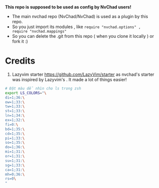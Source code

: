 **This repo is supposed to be used as config by NvChad users!**

- The main nvchad repo (NvChad/NvChad) is used as a plugin by this repo.
- So you just import its modules , like `require "nvchad.options" , require "nvchad.mappings"`
- So you can delete the .git from this repo ( when you clone it locally ) or fork it :)

# Credits

1) Lazyvim starter <https://github.com/LazyVim/starter> as nvchad's starter was inspired by Lazyvim's . It made a lot of things easier!

```bash
# Đặt màu dễ nhìn cho ls trong zsh
export LS_COLORS="\
di=1;36:\
ow=1;33:\
tw=1;33:\
st=1;33:\
ln=1;34:\
ex=1;32:\
fi=0:\
bd=1;35:\
cd=1;35:\
pi=1;33:\
so=1;35:\
do=1;36:\
mi=1;31:\
or=1;31:\
su=1;31:\
sg=1;33:\
ca=1;31:\
mh=0;36:\
rs=0\
"
```
